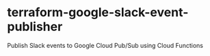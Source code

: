 # terraform-google-slack-event-publisher
Publish Slack events to Google Cloud Pub/Sub using Cloud Functions
